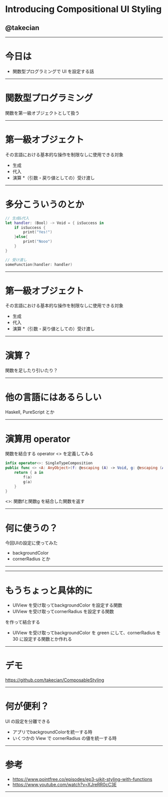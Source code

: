 # Introducing Compositional UI Styling

## @takecian

---

# 今日は

* 関数型プログラミングで UI を設定する話

---

# 関数型プログラミング

関数を第一級オブジェクトとして扱う

---
# 第一級オブジェクト

その言語における基本的な操作を制限なしに使用できる対象
* 生成
* 代入
* 演算
*（引数・戻り値としての）受け渡し

---

# 多分こういうのとか

```Swift
// 生成&代入
let handler: (Bool) -> Void = { isSuccess in 
    if isSuccess {
        print("Yes!")
    }else{
        print("Nooo")
    }
}

// 受け渡し
someFunction(handler: handler)
```

---

# 第一級オブジェクト

その言語における基本的な操作を制限なしに使用できる対象
* 生成
* 代入
* 演算
*（引数・戻り値としての）受け渡し

---

# 演算？

関数を足したり引いたり？

---
# 他の言語にはあるらしい

Haskell, PureScript とか

---

# 演算用 operator

関数を結合する operator <> を定義してみる

```Swift
infix operator<>: SingleTypeComposition
public func <> <A: AnyObject>(f: @escaping (A) -> Void, g: @escaping (A) -> Void) -> (A) -> Void {
    return { a in
        f(a)
        g(a)
    }
}
```

<>: 関数fと関数g を結合した関数を返す

---
# 何に使うの？

今回UIの設定に使ってみた
- backgroundColor
- cornerRadius
とか
---

---
# もうちょっと具体的に

- UIView を受け取ってbackgroundColor を設定する関数
- UIView を受け取ってcornerRadius を設定する関数

を作って結合する

- UIView を受け取ってbackgroundColor を green にして、cornerRadius を 30 に設定する関数とか作れる

---

# デモ

https://github.com/takecian/ComposableStyling

---
# 何が便利？

UI の設定を分離できる

- アプリでbackgroundColorを統一する時
- いくつかの View で cornerRadius の値を統一する時

---

# 参考
- https://www.pointfree.co/episodes/ep3-uikit-styling-with-functions
- https://www.youtube.com/watch?v=XJreRR0cC3E

---